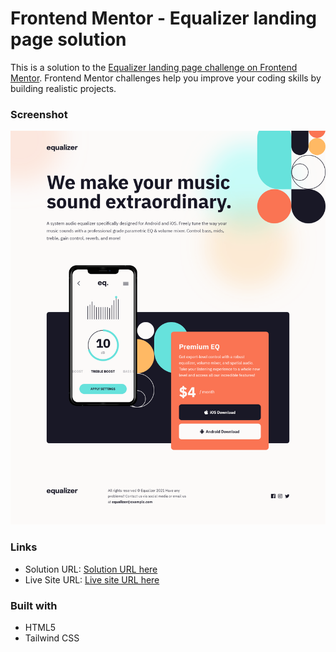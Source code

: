 # Frontend Mentor - Equalizer landing page solution

This is a solution to the [Equalizer landing page challenge on Frontend Mentor](https://www.frontendmentor.io/challenges/equalizer-landing-page-7VJ4gp3DE). Frontend Mentor challenges help you improve your coding skills by building realistic projects.

### Screenshot

![](./assets/Screenshot.png)

### Links

- Solution URL: [Solution URL here](https://github.com/NDK1195/equalizer-landing-page)
- Live Site URL: [Live site URL here](https://ndk1195.github.io/equalizer-landing-page/)

### Built with

- HTML5
- Tailwind CSS
